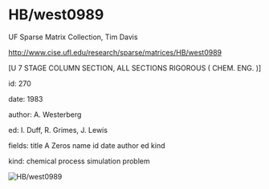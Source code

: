 # HB/west0989

 UF Sparse Matrix Collection, Tim Davis

 http://www.cise.ufl.edu/research/sparse/matrices/HB/west0989

 [U 7 STAGE COLUMN SECTION, ALL SECTIONS RIGOROUS  ( CHEM. ENG. )]

 id: 270

 date: 1983

 author: A. Westerberg

 ed: I. Duff, R. Grimes, J. Lewis

 fields: title A Zeros name id date author ed kind

 kind: chemical process simulation problem

![HB/west0989](http://yifanhu.net/GALLERY/GRAPHS/GIF_SMALL/HB@west0989.gif)
